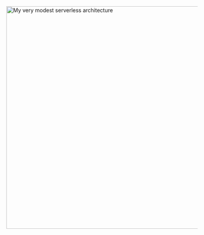 <img width="822" height="588" alt="My very modest serverless architecture" src="https://github.com/user-attachments/assets/c6ccd5be-86b9-4bdf-a36f-620af865afbd" />
